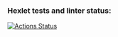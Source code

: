 ### Hexlet tests and linter status:
[![Actions Status](https://github.com/dtHofff/java-project-61/actions/workflows/hexlet-check.yml/badge.svg)](https://github.com/dtHofff/java-project-61/actions)